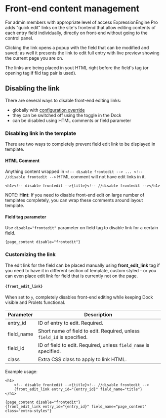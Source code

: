 <!--
    This source file is part of the open source project
    ExpressionEngine User Guide (https://github.com/ExpressionEngine/ExpressionEngine-User-Guide)

    @link      https://expressionengine.com/
    @copyright Copyright (c) 2003-2020, Packet Tide, LLC (https://packettide.com)
    @license   https://expressionengine.com/license Licensed under Apache License, Version 2.0
-->

# Front-end content management

For admin members with appropriate level of access ExpressionEngine Pro adds "quick edit" links on the site's frontend that allow editing contents of each entry field individually, directly on front-end without going to the control panel.

Clicking the link opens a popup with the field that can be modified and saved; as well it presents the link to edit full entry with live preview showing the current page you are on.

The links are being placed in yout HTML right before the field's tag (or opening tag if fild tag pair is used).

## Disabling the link

There are several ways to disable front-end editing links:
 - globally with [configuration override](pro/configuration.md#disable_frontedit)
 - they can be switched off using the toggle in the Dock
 - can be disabled using HTML comments or field parameter

### Disabling link in the template

There are two ways to completely prevent field edit link to be displayed in template.

#### HTML Comment

Anything content wrapped in `<!-- disable frontedit --> ... <!-- //disable frontedit -->` HTML comment will not have edit links in it.

    <h1><!-- disable frontedit -->{title}<!-- //disable frontedit --></h1>

NOTE: **Hint:** If you need to disable front-end edit on large number of templates completely, you can wrap these comments around layout template.

#### Field tag parameter
Use `disable="frontedit"` parameter on field tag to disable link for a certain field.

    {page_content disable="frontedit"}

### Customizing the link

The edit link for the field can be placed manually using **front_edit_link** tag if you need to have it in different section of template, custom styled - or you can even place edit link for field that is currently not on the page.

#### `{front_edit_link}`

When set to `y`, completely disables front-end editing while keeping Dock visible and Prolets functional.

| Parameter  | Description |
| ---------- | ----------- |
| entry_id   | ID of entry to edit. Required. |
| field_name | Short name of field to edit. Required, unless `field_id` is specified. |
| field_id   | ID of field to edit. Required, unless `field_name` is specified. |
| class      | Extra CSS class to apply to link HTML. |

Example usage:

    <h1>
        <!-- disable frontedit -->{title}<!-- //disable frontedit -->
        {front_edit_link entry_id="{entry_id}" field_name="title"}
    </h1>

    {page_content disable="frontedit"}
    {front_edit_link entry_id="{entry_id}" field_name="page_content" class="extra-styles"}
